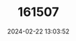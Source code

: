 ---
title: "161507"
category: "Hemitriakis japanica"
draft: false
date: 2024-02-22 13:03:52
languages:
  English: ["Japanese Topeshark", "Japanese Topeshark"]
  Spanish; Castilian: ["Cazón Japonés"]
  Japanese: ["Eirakubuka"]
  French: ["Requin-há  Dochizame"]
---